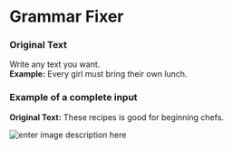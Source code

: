 ﻿# Grammar Fixer

### **Original Text**

Write any text you want.\
**Example:** Every girl must bring their own lunch.

### **Example of a complete input**

**Original Text:** These recipes is good for beginning chefs.

![enter image description here](https://copywriterpro-ai-tools.s3.amazonaws.com/Grammar-Fixer.jpg)
